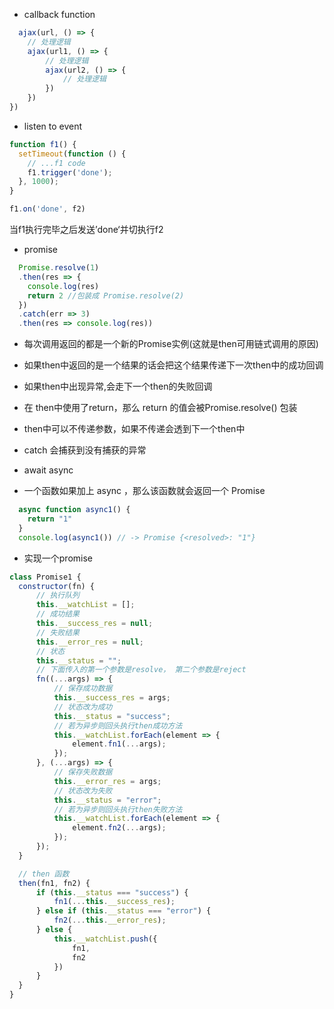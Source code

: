 - callback function
``` js
  ajax(url, () => {
    // 处理逻辑
    ajax(url1, () => {
        // 处理逻辑
        ajax(url2, () => {
            // 处理逻辑
        })
    })
})
```

- listen to event
``` js 
function f1() {
  setTimeout(function () {
    // ...f1 code
    f1.trigger('done');
  }, 1000);
}

f1.on('done', f2)
```
当f1执行完毕之后发送’done‘并切执行f2

- promise
``` js
  Promise.resolve(1)
  .then(res => {
    console.log(res)
    return 2 //包装成 Promise.resolve(2)
  })
  .catch(err => 3)
  .then(res => console.log(res))
```
- 每次调用返回的都是一个新的Promise实例(这就是then可用链式调用的原因)
- 如果then中返回的是一个结果的话会把这个结果传递下一次then中的成功回调
- 如果then中出现异常,会走下一个then的失败回调
- 在 then中使用了return，那么 return 的值会被Promise.resolve() 包装
- then中可以不传递参数，如果不传递会透到下一个then中
- catch 会捕获到没有捕获的异常


- await async
- 一个函数如果加上 async ，那么该函数就会返回一个 Promise
``` js
  async function async1() {
    return "1"
  }
  console.log(async1()) // -> Promise {<resolved>: "1"}
```

- 实现一个promise
``` js
class Promise1 {
  constructor(fn) {
      // 执行队列
      this.__watchList = [];
      // 成功结果
      this.__success_res = null;
      // 失败结果
      this.__error_res = null;
      // 状态
      this.__status = "";
      // 下面传入的第一个参数是resolve， 第二个参数是reject
      fn((...args) => {
          // 保存成功数据
          this.__success_res = args;
          // 状态改为成功
          this.__status = "success";
          // 若为异步则回头执行then成功方法
          this.__watchList.forEach(element => {
              element.fn1(...args);
          });
      }, (...args) => {
          // 保存失败数据
          this.__error_res = args;
          // 状态改为失败
          this.__status = "error";
          // 若为异步则回头执行then失败方法
          this.__watchList.forEach(element => {
              element.fn2(...args);
          });
      });
  }

  // then 函数
  then(fn1, fn2) {
      if (this.__status === "success") {
          fn1(...this.__success_res);
      } else if (this.__status === "error") {
          fn2(...this.__error_res);
      } else {
          this.__watchList.push({
              fn1,
              fn2
          })
      }
  }
}
```
